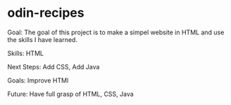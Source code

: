 # odin-recipes

Goal: The goal of this project is to make a simpel website in HTML and use the skills I have learned. 

Skills: HTML

Next Steps: Add CSS, Add Java

Goals: Improve HTMl

Future: Have full grasp of HTML, CSS, Java